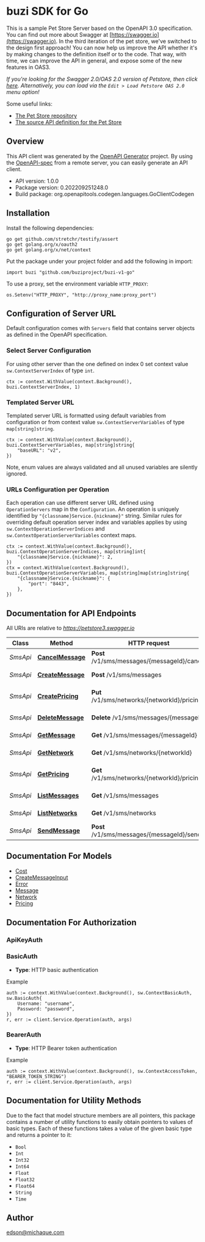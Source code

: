 # buzi SDK for Go

This is a sample Pet Store Server based on the OpenAPI 3.0 specification.  You can find out more about
Swagger at [https://swagger.io](https://swagger.io). In the third iteration of the pet store, we've switched to the design first approach!
You can now help us improve the API whether it's by making changes to the definition itself or to the code.
That way, with time, we can improve the API in general, and expose some of the new features in OAS3.

_If you're looking for the Swagger 2.0/OAS 2.0 version of Petstore, then click [here](https://editor.swagger.io/?url=https://petstore.swagger.io/v2/swagger.yaml). Alternatively, you can load via the `Edit > Load Petstore OAS 2.0` menu option!_

Some useful links:
- [The Pet Store repository](https://github.com/swagger-api/swagger-petstore)
- [The source API definition for the Pet Store](https://github.com/swagger-api/swagger-petstore/blob/master/src/main/resources/openapi.yaml)

## Overview
This API client was generated by the [OpenAPI Generator](https://openapi-generator.tech) project.  By using the [OpenAPI-spec](https://www.openapis.org/) from a remote server, you can easily generate an API client.

- API version: 1.0.0
- Package version: 0.202209251248.0
- Build package: org.openapitools.codegen.languages.GoClientCodegen

## Installation

Install the following dependencies:

```shell
go get github.com/stretchr/testify/assert
go get golang.org/x/oauth2
go get golang.org/x/net/context
```

Put the package under your project folder and add the following in import:

```golang
import buzi "github.com/buziproject/buzi-v1-go"
```

To use a proxy, set the environment variable `HTTP_PROXY`:

```golang
os.Setenv("HTTP_PROXY", "http://proxy_name:proxy_port")
```

## Configuration of Server URL

Default configuration comes with `Servers` field that contains server objects as defined in the OpenAPI specification.

### Select Server Configuration

For using other server than the one defined on index 0 set context value `sw.ContextServerIndex` of type `int`.

```golang
ctx := context.WithValue(context.Background(), buzi.ContextServerIndex, 1)
```

### Templated Server URL

Templated server URL is formatted using default variables from configuration or from context value `sw.ContextServerVariables` of type `map[string]string`.

```golang
ctx := context.WithValue(context.Background(), buzi.ContextServerVariables, map[string]string{
	"baseURL": "v2",
})
```

Note, enum values are always validated and all unused variables are silently ignored.

### URLs Configuration per Operation

Each operation can use different server URL defined using `OperationServers` map in the `Configuration`.
An operation is uniquely identified by `"{classname}Service.{nickname}"` string.
Similar rules for overriding default operation server index and variables applies by using `sw.ContextOperationServerIndices` and `sw.ContextOperationServerVariables` context maps.

```golang
ctx := context.WithValue(context.Background(), buzi.ContextOperationServerIndices, map[string]int{
	"{classname}Service.{nickname}": 2,
})
ctx = context.WithValue(context.Background(), buzi.ContextOperationServerVariables, map[string]map[string]string{
	"{classname}Service.{nickname}": {
		"port": "8443",
	},
})
```

## Documentation for API Endpoints

All URIs are relative to *https://petstore3.swagger.io*

Class | Method | HTTP request | Description
------------ | ------------- | ------------- | -------------
*SmsApi* | [**CancelMessage**](docs/SmsApi.md#cancelmessage) | **Post** /v1/sms/messages/{messageId}/cancel | Cancel a message
*SmsApi* | [**CreateMessage**](docs/SmsApi.md#createmessage) | **Post** /v1/sms/messages | Create Message
*SmsApi* | [**CreatePricing**](docs/SmsApi.md#createpricing) | **Put** /v1/sms/networks/{networkId}/pricing | Create network price
*SmsApi* | [**DeleteMessage**](docs/SmsApi.md#deletemessage) | **Delete** /v1/sms/messages/{messageId} | Deletes a message
*SmsApi* | [**GetMessage**](docs/SmsApi.md#getmessage) | **Get** /v1/sms/messages/{messageId} | Get message
*SmsApi* | [**GetNetwork**](docs/SmsApi.md#getnetwork) | **Get** /v1/sms/networks/{networkId} | Get network
*SmsApi* | [**GetPricing**](docs/SmsApi.md#getpricing) | **Get** /v1/sms/networks/{networkId}/pricing | List network rates
*SmsApi* | [**ListMessages**](docs/SmsApi.md#listmessages) | **Get** /v1/sms/messages | List messages
*SmsApi* | [**ListNetworks**](docs/SmsApi.md#listnetworks) | **Get** /v1/sms/networks | List networks
*SmsApi* | [**SendMessage**](docs/SmsApi.md#sendmessage) | **Post** /v1/sms/messages/{messageId}/send | Sends a message


## Documentation For Models

 - [Cost](docs/Cost.md)
 - [CreateMessageInput](docs/CreateMessageInput.md)
 - [Error](docs/Error.md)
 - [Message](docs/Message.md)
 - [Network](docs/Network.md)
 - [Pricing](docs/Pricing.md)


## Documentation For Authorization



### ApiKeyAuth


### BasicAuth

- **Type**: HTTP basic authentication

Example

```golang
auth := context.WithValue(context.Background(), sw.ContextBasicAuth, sw.BasicAuth{
    Username: "username",
    Password: "password",
})
r, err := client.Service.Operation(auth, args)
```


### BearerAuth

- **Type**: HTTP Bearer token authentication

Example

```golang
auth := context.WithValue(context.Background(), sw.ContextAccessToken, "BEARER_TOKEN_STRING")
r, err := client.Service.Operation(auth, args)
```


## Documentation for Utility Methods

Due to the fact that model structure members are all pointers, this package contains
a number of utility functions to easily obtain pointers to values of basic types.
Each of these functions takes a value of the given basic type and returns a pointer to it:

* `Bool`
* `Int`
* `Int32`
* `Int64`
* `Float`
* `Float32`
* `Float64`
* `String`
* `Time`

## Author

edson@michaque.com

